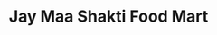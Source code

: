 ---
title: "Jay Maa Shakti Food Mart"
url: /savannah/jay-maa-shakti-food-mart/
shop: convenience
---